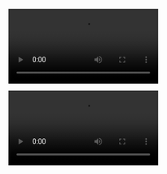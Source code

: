 ![Click here for mp4](https://github.com/zainhussaini/colors/blob/master/videos/colors.mp4?raw=true)

![Click here for webm](https://github.com/zainhussaini/colors/blob/master/videos/colors.webm?raw=true)
